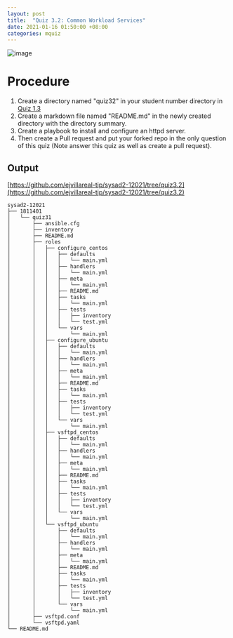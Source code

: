 ```yaml
---
layout: post
title:  "Quiz 3.2: Common Workload Services"
date: 2021-01-16 01:50:00 +08:00
categories: mquiz
---
```

![image](https://user-images.githubusercontent.com/75426228/104798421-956b9780-5801-11eb-84e1-afb895a2778d.png)
# Procedure
1. Create a directory named "quiz32" in your student number directory in [Quiz 1.3](https://tip.instructure.com/courses/14414/quizzes/121811)
2. Create a markdown file named "README.md" in the newly created directory with the directory summary.
3. Create a playbook to install and configure an httpd server.
4. Then create a Pull request and put your forked repo in the only question of this quiz (Note answer this quiz as well as create a pull request).

## Output
[https://github.com/ejvillareal-tip/sysad2-12021/tree/quiz3.2](https://github.com/ejvillareal-tip/sysad2-12021/tree/quiz3.2)

```
sysad2-12021
├── 1811401
│   └── quiz31
│       ├── ansible.cfg
│       ├── inventory
│       ├── README.md
│       ├── roles
│       │   ├── configure_centos
│       │   │   ├── defaults
│       │   │   │   └── main.yml
│       │   │   ├── handlers
│       │   │   │   └── main.yml
│       │   │   ├── meta
│       │   │   │   └── main.yml
│       │   │   ├── README.md
│       │   │   ├── tasks
│       │   │   │   └── main.yml
│       │   │   ├── tests
│       │   │   │   ├── inventory
│       │   │   │   └── test.yml
│       │   │   └── vars
│       │   │       └── main.yml
│       │   ├── configure_ubuntu
│       │   │   ├── defaults
│       │   │   │   └── main.yml
│       │   │   ├── handlers
│       │   │   │   └── main.yml
│       │   │   ├── meta
│       │   │   │   └── main.yml
│       │   │   ├── README.md
│       │   │   ├── tasks
│       │   │   │   └── main.yml
│       │   │   ├── tests
│       │   │   │   ├── inventory
│       │   │   │   └── test.yml
│       │   │   └── vars
│       │   │       └── main.yml
│       │   ├── vsftpd_centos
│       │   │   ├── defaults
│       │   │   │   └── main.yml
│       │   │   ├── handlers
│       │   │   │   └── main.yml
│       │   │   ├── meta
│       │   │   │   └── main.yml
│       │   │   ├── README.md
│       │   │   ├── tasks
│       │   │   │   └── main.yml
│       │   │   ├── tests
│       │   │   │   ├── inventory
│       │   │   │   └── test.yml
│       │   │   └── vars
│       │   │       └── main.yml
│       │   └── vsftpd_ubuntu
│       │       ├── defaults
│       │       │   └── main.yml
│       │       ├── handlers
│       │       │   └── main.yml
│       │       ├── meta
│       │       │   └── main.yml
│       │       ├── README.md
│       │       ├── tasks
│       │       │   └── main.yml
│       │       ├── tests
│       │       │   ├── inventory
│       │       │   └── test.yml
│       │       └── vars
│       │           └── main.yml
│       ├── vsftpd.conf
│       └── vsftpd.yaml
└── README.md
```